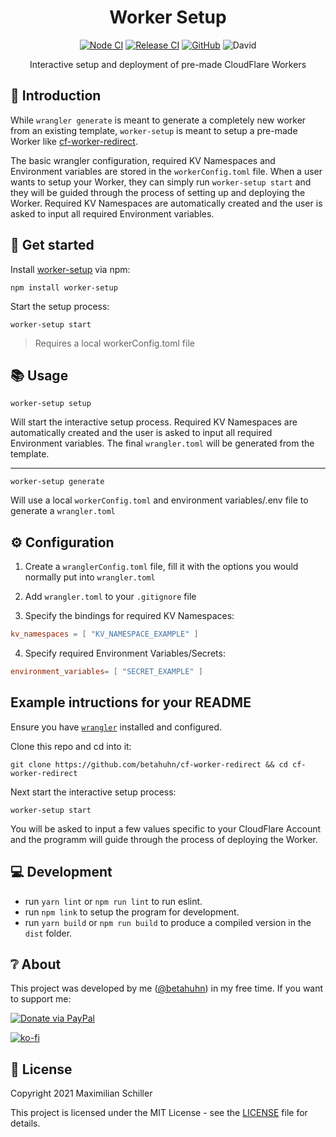 <div align="center">

# Worker Setup

[![Node CI](https://github.com/BetaHuhn/worker-setup/workflows/Node%20CI/badge.svg)](https://github.com/BetaHuhn/worker-setup/actions?query=workflow%3A%22Node+CI%22) [![Release CI](https://github.com/BetaHuhn/worker-setup/workflows/Release%20CI/badge.svg)](https://github.com/BetaHuhn/worker-setup/actions?query=workflow%3A%22Release+CI%22) [![GitHub](https://img.shields.io/github/license/mashape/apistatus.svg)](https://github.com/BetaHuhn/worker-setup/blob/master/LICENSE) ![David](https://img.shields.io/david/betahuhn/worker-setup)

Interactive setup and deployment of pre-made CloudFlare Workers

</div>

## 👋 Introduction

While `wrangler generate` is meant to generate a completely new worker from an existing template, `worker-setup` is meant to setup a pre-made Worker like [cf-worker-redirect](https://github.com/BetaHuhn/cf-worker-redirect).

The basic wrangler configuration, required KV Namespaces and Environment variables are stored in the `workerConfig.toml` file. When a user wants to setup your Worker, they can simply run `worker-setup start` and they will be guided through the process of setting up and deploying the Worker. Required KV Namespaces are automatically created and the user is asked to input all required Environment variables.

## 🚀 Get started

Install [worker-setup](https://github.com/BetaHuhn/worker-setup) via npm:

```shell
npm install worker-setup
```

Start the setup process:

```shell
worker-setup start
```

> Requires a local workerConfig.toml file

## 📚 Usage

```
worker-setup setup
```

Will start the interactive setup process. Required KV Namespaces are automatically created and the user is asked to input all required Environment variables. The final `wrangler.toml` will be generated from the template.

---

```
worker-setup generate
```

Will use a local `workerConfig.toml` and environment variables/.env file to generate a `wrangler.toml`

## ⚙️ Configuration

1) Create a `wranglerConfig.toml` file, fill it with the options you would normally put into `wrangler.toml`

2) Add `wrangler.toml` to your `.gitignore` file

3) Specify the bindings for required KV Namespaces:

```toml
kv_namespaces = [ "KV_NAMESPACE_EXAMPLE" ]
```

4) Specify required Environment Variables/Secrets:

```toml
environment_variables= [ "SECRET_EXAMPLE" ]
```

## Example intructions for your README

Ensure you have [`wrangler`](https://github.com/cloudflare/wrangler) installed and configured.

Clone this repo and cd into it:

```shell
git clone https://github.com/betahuhn/cf-worker-redirect && cd cf-worker-redirect
```

Next start the interactive setup process:

```shell
worker-setup start
```

You will be asked to input a few values specific to your CloudFlare Account and the programm will guide through the process of deploying the Worker.

## 💻 Development

- run `yarn lint` or `npm run lint` to run eslint.
- run `npm link` to setup the program for development.
- run `yarn build` or `npm run build` to produce a compiled version in the `dist` folder.

## ❔ About

This project was developed by me ([@betahuhn](https://github.com/BetaHuhn)) in my free time. If you want to support me:

[![Donate via PayPal](https://img.shields.io/badge/paypal-donate-009cde.svg)](https://www.paypal.com/cgi-bin/webscr?cmd=_s-xclick&hosted_button_id=394RTSBEEEFEE)

[![ko-fi](https://ko-fi.com/img/githubbutton_sm.svg)](https://ko-fi.com/F1F81S2RK)

## 📄 License

Copyright 2021 Maximilian Schiller

This project is licensed under the MIT License - see the [LICENSE](LICENSE) file for details.
